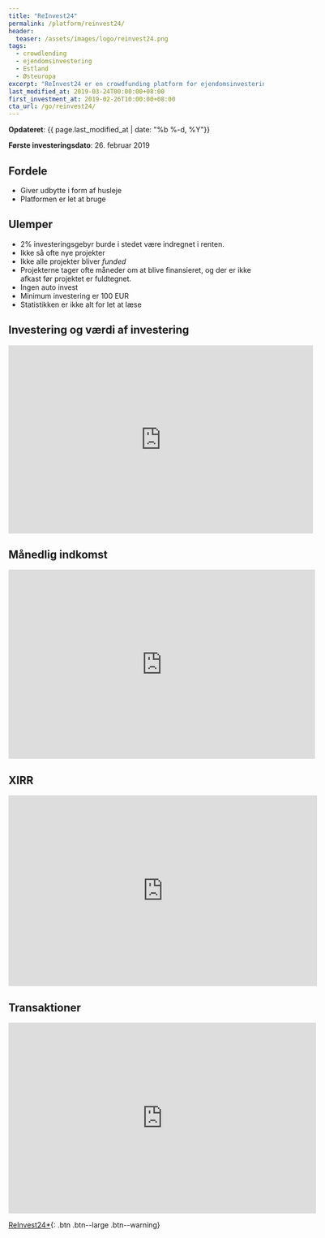 ```yaml
---
title: "ReInvest24"
permalink: /platform/reinvest24/
header:
  teaser: /assets/images/logo/reinvest24.png
tags:
  - crowdlending
  - ejendomsinvestering
  - Estland
  - Østeuropa
excerpt: "ReInvest24 er en crowdfunding platform for ejendomsinvesteringer i ejendomme i Estland med udlejningsindkomst."
last_modified_at: 2019-03-24T00:00:00+08:00
first_investment_at: 2019-02-26T10:00:00+08:00
cta_url: /go/reinvest24/
---
```


**Opdateret**: {{ page.last_modified_at | date: "%b %-d, %Y"}}

**Første investeringsdato**: 26. februar 2019

## Fordele

- Giver udbytte i form af husleje
- Platformen er let at bruge

## Ulemper 

- 2% investeringsgebyr burde i stedet være indregnet i renten.
- Ikke så ofte nye projekter
- Ikke alle projekter bliver _funded_
- Projekterne tager ofte måneder om at blive finansieret, og der er ikke afkast før projektet er fuldtegnet.
- Ingen auto invest
- Minimum investering er 100 EUR
- Statistikken er ikke alt for let at læse

## Investering og værdi af investering

<iframe width="601" height="371" seamless frameborder="0" scrolling="no" src="https://docs.google.com/spreadsheets/d/e/2PACX-1vQKZZbdj1cM5A4yCXjtjhxowXHoMhioXI-OR-mEPmmGgqQhcSr250VUM8SGVvRkWZziWUYleizmqAC2/pubchart?oid=1262703783&amp;format=image"></iframe>

## Månedlig indkomst

<iframe width="605" height="373" seamless frameborder="0" scrolling="no" src="https://docs.google.com/spreadsheets/d/e/2PACX-1vQKZZbdj1cM5A4yCXjtjhxowXHoMhioXI-OR-mEPmmGgqQhcSr250VUM8SGVvRkWZziWUYleizmqAC2/pubchart?oid=1688660005&amp;format=image"></iframe>

## XIRR

<iframe width="609" height="376" seamless frameborder="0" scrolling="no" src="https://docs.google.com/spreadsheets/d/e/2PACX-1vQKZZbdj1cM5A4yCXjtjhxowXHoMhioXI-OR-mEPmmGgqQhcSr250VUM8SGVvRkWZziWUYleizmqAC2/pubchart?oid=1956537328&amp;format=image"></iframe>

## Transaktioner

<iframe width="607" height="376" seamless frameborder="0" scrolling="no" src="https://docs.google.com/spreadsheets/d/e/2PACX-1vQKZZbdj1cM5A4yCXjtjhxowXHoMhioXI-OR-mEPmmGgqQhcSr250VUM8SGVvRkWZziWUYleizmqAC2/pubchart?oid=1257790932&amp;format=image"></iframe>

[ReInvest24\*](/go/reinvest24/){: .btn .btn--large .btn--warning}
